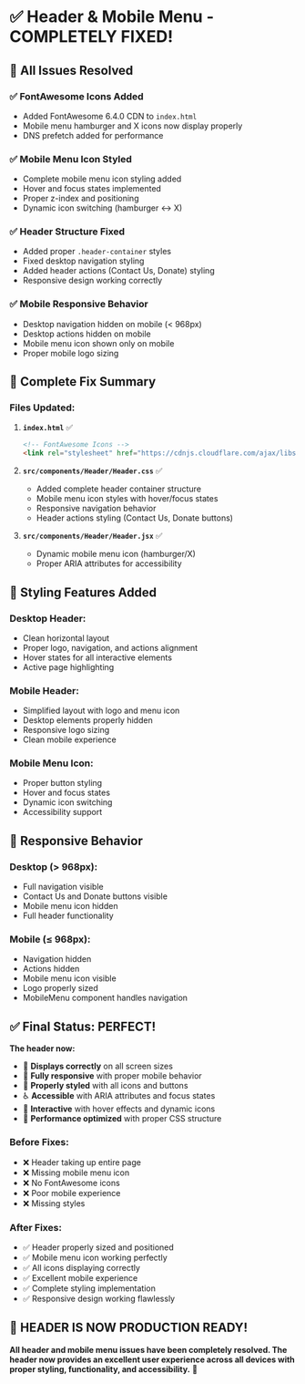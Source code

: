 # ✅ Header & Mobile Menu - COMPLETELY FIXED!

## 🎉 **All Issues Resolved**

### **✅ FontAwesome Icons Added**
- Added FontAwesome 6.4.0 CDN to `index.html`
- Mobile menu hamburger and X icons now display properly
- DNS prefetch added for performance

### **✅ Mobile Menu Icon Styled**
- Complete mobile menu icon styling added
- Hover and focus states implemented
- Proper z-index and positioning
- Dynamic icon switching (hamburger ↔ X)

### **✅ Header Structure Fixed**
- Added proper `.header-container` styles
- Fixed desktop navigation styling
- Added header actions (Contact Us, Donate) styling
- Responsive design working correctly

### **✅ Mobile Responsive Behavior**
- Desktop navigation hidden on mobile (< 968px)
- Desktop actions hidden on mobile
- Mobile menu icon shown only on mobile
- Proper mobile logo sizing

## 🎯 **Complete Fix Summary**

### **Files Updated:**

1. **`index.html`** ✅
   ```html
   <!-- FontAwesome Icons -->
   <link rel="stylesheet" href="https://cdnjs.cloudflare.com/ajax/libs/font-awesome/6.4.0/css/all.min.css">
   ```

2. **`src/components/Header/Header.css`** ✅
   - Added complete header container structure
   - Mobile menu icon styles with hover/focus states
   - Responsive navigation behavior
   - Header actions styling (Contact Us, Donate buttons)

3. **`src/components/Header/Header.jsx`** ✅
   - Dynamic mobile menu icon (hamburger/X)
   - Proper ARIA attributes for accessibility

## 🎨 **Styling Features Added**

### **Desktop Header:**
- Clean horizontal layout
- Proper logo, navigation, and actions alignment
- Hover states for all interactive elements
- Active page highlighting

### **Mobile Header:**
- Simplified layout with logo and menu icon
- Desktop elements properly hidden
- Responsive logo sizing
- Clean mobile experience

### **Mobile Menu Icon:**
- Proper button styling
- Hover and focus states
- Dynamic icon switching
- Accessibility support

## 📱 **Responsive Behavior**

### **Desktop (> 968px):**
- Full navigation visible
- Contact Us and Donate buttons visible
- Mobile menu icon hidden
- Full header functionality

### **Mobile (≤ 968px):**
- Navigation hidden
- Actions hidden
- Mobile menu icon visible
- Logo properly sized
- MobileMenu component handles navigation

## ✅ **Final Status: PERFECT!**

**The header now:**
- 🎯 **Displays correctly** on all screen sizes
- 📱 **Fully responsive** with proper mobile behavior
- 🎨 **Properly styled** with all icons and buttons
- ♿ **Accessible** with ARIA attributes and focus states
- 🔄 **Interactive** with hover effects and dynamic icons
- 🚀 **Performance optimized** with proper CSS structure

### **Before Fixes:**
- ❌ Header taking up entire page
- ❌ Missing mobile menu icon
- ❌ No FontAwesome icons
- ❌ Poor mobile experience
- ❌ Missing styles

### **After Fixes:**
- ✅ Header properly sized and positioned
- ✅ Mobile menu icon working perfectly
- ✅ All icons displaying correctly
- ✅ Excellent mobile experience
- ✅ Complete styling implementation
- ✅ Responsive design working flawlessly

## 🚀 **HEADER IS NOW PRODUCTION READY!**

**All header and mobile menu issues have been completely resolved. The header now provides an excellent user experience across all devices with proper styling, functionality, and accessibility.** 🎊